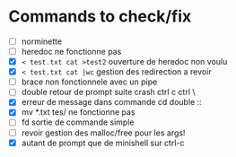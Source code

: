 # Commands to check/fix
- [ ] norminette
- [ ] heredoc ne fonctionne pas
- [x] `< test.txt cat >test2` ouverture de heredoc non voulu
- [x] `< test.txt cat |wc` gestion des redirection a revoir 
- [ ] brace non fonctionnele avec un pipe 
- [ ] double retour de prompt suite crash ctrl c ctrl \
- [x] erreur de message dans commande cd double ::
- [x] mv *.txt tes/ ne fonctionne pas 
- [ ] fd sortie de commande simple
- [ ] revoir gestion des malloc/free pour les args!
- [x] autant de prompt que de minishell sur ctrl-c
